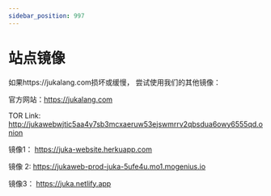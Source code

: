 ```yaml
---
sidebar_position: 997
---
```


# 站点镜像

如果https://jukalang.com损坏或缓慢， 尝试使用我们的其他镜像：

官方网站：https://jukalang.com

TOR Link: http://jukawebwjtic5aa4y7sb3mcxaeruw53ejswmrrv2qbsdua6owy6555qd.onion

镜像1： https://juka-website.herkuapp.com

镜像 2: https://jukaweb-prod-juka-5ufe4u.mo1.mogenius.io

镜像3： https://juka.netlify.app